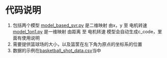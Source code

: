 # 代码说明
1. 包括两个模型 [model_based_svr.py](model_based_svr.py) 是二维映射 由x，y 至 电机转速
  [model_1on1.py](model_1on1.py) 是一维映射 由距离 至 电机转速
  模型会自动生成c_code，里面有使用说明
2. 需要提供篮球场的大小，以及篮筐在左下角为原点的坐标系的位置
3. 数据的示例在[basketball_shot_data.csv](basketball_shot_data.csv)当中
